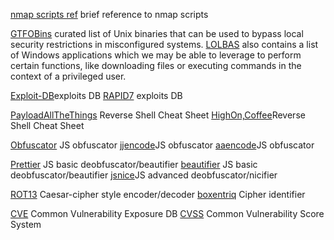 
[nmap scripts ref](https://nmap.org/book/man-nse.html) brief reference to nmap scripts 

[GTFOBins](https://gtfobins.github.io/) curated list of Unix binaries that can be used to bypass local security restrictions in misconfigured systems.
[LOLBAS](https://lolbas-project.github.io/#) also contains a list of Windows applications which we may be able to leverage to perform certain functions, like downloading files or executing commands in the context of a privileged user.

[Exploit-DB](https://www.exploit-db.com)exploits DB
[RAPID7](https://www.rapid7.com/db/) exploits DB

[PayloadAllTheThings](https://github.com/swisskyrepo/PayloadsAllTheThings/blob/master/Methodology%20and%20Resources/Reverse%20Shell%20Cheatsheet.md) Reverse Shell Cheat Sheet
[HighOn,Coffee](https://highon.coffee/blog/reverse-shell-cheat-sheet/)Reverse Shell Cheat Sheet

[Obfuscator](https://obfuscator.io) JS obfuscator
[jjencode](https://utf-8.jp/public/jjencode.html)JS obfuscator
[aaencode](https://utf-8.jp/public/aaencode.html)JS obfuscator

[Prettier](https://prettier.io/playground/) JS basic deobfuscator/beautifier
[beautifier](https://beautifier.io) JS basic deobfuscator/beautifier
[jsnice](http://www.jsnice.org)JS advanced deobfuscator/nicifier

[ROT13](https://rot13.com) Caesar-cipher style encoder/decoder
[boxentriq](https://www.boxentriq.com/code-breaking/cipher-identifier) Cipher identifier

[CVE](https://www.cve.org/About/Overview) Common Vulnerability Exposure DB
[CVSS](https://nvd.nist.gov/vuln-metrics/cvss/v3-calculator) Common Vulnerability Score System
